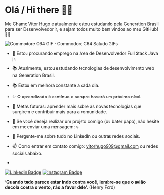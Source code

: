 # Olá / Hi there 🤖🖖

Me Chamo Vitor Hugo e atualmente estou estudando  pela Generation Brasil para ser Desenvolvedor jr, e sejam todos muito bem vindos ao meu GitHub! 📁🔰 




![Commodore C64 GIF - Commodore C64 Saludo GIFs](https://media.tenor.com/images/ff99170c79831e58dd7c9bf6b8e955e7/tenor.gif)



- 🔭 Estou procurando emprego na área de Desenvolvedor Full Stack Java jr.

- 📚 Atualmente, estou estudando tecnologias de desenvolvimento web na Generation Brasil.

- 📚 Estou em  melhora constante a cada dia.

- ✨ O aprendizado é contínuo e sempre haverá um próximo nível.

- 🚩 Metas futuras:  aprender mais sobre as novas tecnologias que surgirem e contribuir mais para a comunidade.

- 💌 Se você deseja realizar um projeto comigo (ou bater papo), não hesite em me enviar uma mensagem: ⤵️

- 💬 Pergunte-me sobre tudo no LinkedIn ou outras redes sociais.

- 📫 Como entrar em contato comigo: vitorhugo909@gmail.com ou redes sociais abaixo.
- 
 [![Linkedin Badge](https://img.shields.io/badge/-LinkedIn-navy?style=flat-square&logo=Linkedin&logoColor=white&link=https://www.linkedin.com/in/isadora-rodrigues-stangarlin-48402b141/)](https://www.linkedin.com/in/vitor-hugo-/) [![Instagram Badge](https://img.shields.io/badge/-Instagram-orange?style=flat-square&logo=Instagram&logoColor=white&link=https://www.instagram.com/papodedev/)](https://www.instagram.com/vitu.gs/)


**‘Quando tudo parece estar indo contra você, lembre-se que o avião decola contra o vento, não a favor dele’.** (Henry Ford)




